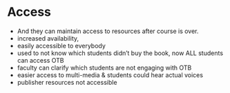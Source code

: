 # Access
* And they can maintain access to resources after course is over. 
* increased availability, 
* easily accessible to everybody
* used to not know which students didn’t buy the book, now ALL students can access OTB
* faculty can clarify which students are not engaging with OTB
* easier access to multi-media & students could hear actual voices
* publisher resources not accessible
